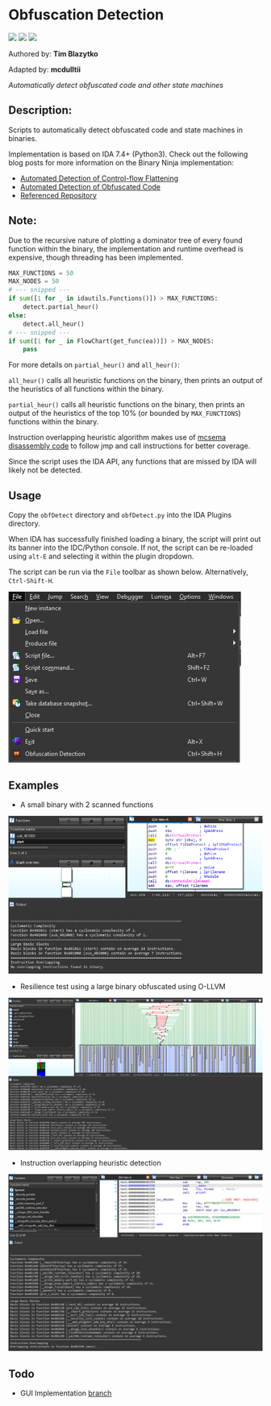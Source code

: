 # Obfuscation Detection
[![](https://img.shields.io/badge/Category-Obfuscation-E5A505?style=flat-square)]() [![](https://img.shields.io/badge/Language-Python-E5A505?style=flat-square)]() [![](https://img.shields.io/badge/Version-1.4-E5A505?style=flat-square&color=green)]()

Authored by: **Tim Blazytko**

Adapted by: **mcdulltii**

_Automatically detect obfuscated code and other state machines_

## Description:

Scripts to automatically detect obfuscated code and state machines in binaries.

Implementation is based on IDA 7.4+ (Python3). Check out the following blog posts for more information on the Binary Ninja implementation:

* [Automated Detection of Control-flow Flattening](https://synthesis.to/2021/03/03/flattening_detection.html)
* [Automated Detection of Obfuscated Code](https://synthesis.to/2021/08/10/obfuscation_detection.html)
* [Referenced Repository](https://github.com/mrphrazer/obfuscation_detection)

## Note:

Due to the recursive nature of plotting a dominator tree of every found function within the binary, the implementation and runtime overhead is expensive, though threading has been implemented.

```Python
MAX_FUNCTIONS = 50
MAX_NODES = 50
# --- snipped ---
if sum([1 for _ in idautils.Functions()]) > MAX_FUNCTIONS:
    detect.partial_heur()
else:
    detect.all_heur()
# --- snipped ---
if sum([1 for _ in FlowChart(get_func(ea))]) > MAX_NODES:
    pass
```

For more details on `partial_heur()` and `all_heur()`:

`all_heur()` calls all heuristic functions on the binary, then prints an output of the heuristics of all functions within the binary.

`partial_heur()` calls all heuristic functions on the binary, then prints an output of the heuristics of the top 10% (or bounded by `MAX_FUNCTIONS`) functions within the binary.

Instruction overlapping heuristic algorithm makes use of [mcsema disassembly code](https://github.com/lifting-bits/mcsema) to follow jmp and call instructions for better coverage.

Since the script uses the IDA API, any functions that are missed by IDA will likely not be detected.

## Usage

Copy the `obfDetect` directory and `obfDetect.py` into the IDA Plugins directory.

When IDA has successfully finished loading a binary, the script will print out its banner into the IDC/Python console. If not, the script can be re-loaded using `alt-E` and selecting it within the plugin dropdown.

The script can be run via the `File` toolbar as shown below. Alternatively, `Ctrl-Shift-H`.

![Toolbar](img/toolbar.png)

## Examples

- A small binary with 2 scanned functions

![all_heur](img/heuristic.png)

- Resilience test using a large binary obfuscated using O-LLVM

![partial_heur](img/partial_heuristic.png)

- Instruction overlapping heuristic detection

![instruction overlap](img/insn_overlap.png)

## Todo

- GUI Implementation [branch](https://github.com/mcdulltii/obfDetect/tree/gui)